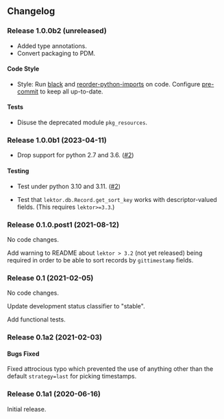 ## Changelog

### Release 1.0.0b2 (unreleased)

- Added type annotations.
- Convert packaging to PDM.

#### Code Style

- Style: Run [black] and [reorder-python-imports] on code. Configure
  [pre-commit] to keep all up-to-date.

#### Tests

- Disuse the deprecated module `pkg_resources`.

[black]: https://github.com/psf/black
[pre-commit]: https://pre-commit.com/
[reorder-python-imports]: https://github.com/asottile/reorder-python-imports

### Release 1.0.0b1 (2023-04-11)

- Drop support for python 2.7 and 3.6. ([#2])

#### Testing

- Test under python 3.10 and 3.11. ([#2])

- Test that `lektor.db.Record.get_sort_key` works with
  descriptor-valued fields. (This requires `lektor>=3.3`.)

[#2]: https://github.com/dairiki/lektor-git-timestamp/pull/2


### Release 0.1.0.post1 (2021-08-12)

No code changes.

Add warning to README about `lektor > 3.2` (not yet released) being
required in order to be able to sort records by `gittimestamp` fields.

### Release 0.1 (2021-02-05)

No code changes.

Update development status classifier to "stable".

Add functional tests.

### Release 0.1a2 (2021-02-03)

#### Bugs Fixed

Fixed attrocious typo which prevented the use of anything other than the
default `strategy=last` for picking timestamps.

### Release 0.1a1 (2020-06-16)

Initial release.
